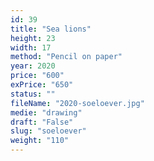```yaml
---
id: 39
title: "Sea lions"
height: 23
width: 17
method: "Pencil on paper"
year: 2020
price: "600"
exPrice: "650"
status: ""
fileName: "2020-soeloever.jpg"
medie: "drawing"
draft: "False"
slug: "soeloever"
weight: "110"
---
```


